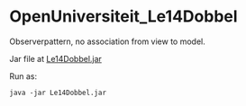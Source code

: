# OpenUniversiteit_Le14Dobbel
Observerpattern, no association from view to model.

Jar file at [Le14Dobbel.jar](https://github.com/simonbosman/OpenUniversiteit/tree/master/Java%20SE%20Introduction/Le14Dobbel/out/artifacts/Le14Dobbel_jar)

Run as:
```
java -jar Le14Dobbel.jar
```
